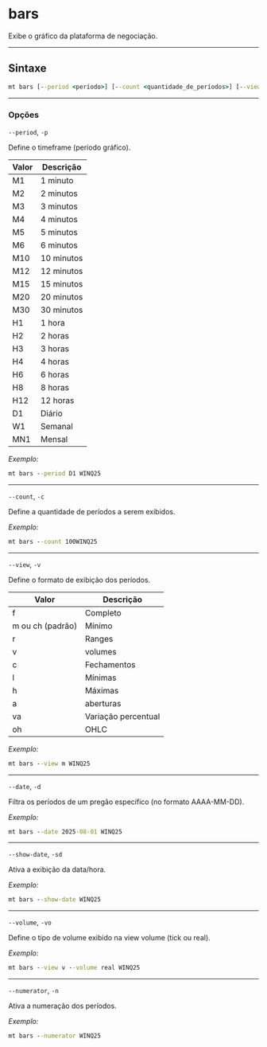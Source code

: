 # bars
  
Exibe o gráfico da plataforma de negociação.  
  
---
  
## Sintaxe

```cmd
mt bars [--period <período>] [--count <quantidade_de_períodos>] [--view <formato_de_exibição>] [--date <data_intraday>] [--volume <tipo_de_volume>] [--show date] [--numerator] <símbolo>
```
  
---
  
### Opções
  
`--period`, `-p`

Define o timeframe (período gráfico).

| Valor | Descrição   |
|-------|-------------|
| M1    | 1 minuto    |
| M2    | 2 minutos   |
| M3    | 3 minutos   |
| M4    | 4 minutos   |
| M5    | 5 minutos   |
| M6    | 6 minutos   |
| M10   | 10 minutos  |
| M12   | 12 minutos  |
| M15   | 15 minutos  |
| M20   | 20 minutos  |
| M30   | 30 minutos  |
| H1    | 1 hora      |
| H2    | 2 horas     |
| H3    | 3 horas     |
| H4    | 4 horas     |
| H6    | 6 horas     |
| H8    | 8 horas     |
| H12    | 12 horas     |
| D1    | Diário      |
| W1    | Semanal     |
| MN1   | Mensal      |
  
*Exemplo:*
  
```cmd
mt bars --period D1 WINQ25
```
  
---
  
`--count`, `-c`
  
Define a quantidade de períodos a serem exibidos.  
  
*Exemplo:*
  
```cmd
mt bars --count 100WINQ25
```
  
---
  
`--view`, `-v`
  
Define o formato de exibição dos períodos.
  
| Valor   | Descrição              |
|---------|------------------------|
| f | Completo               |
| m ou ch      (padrão) | Mínimo                 |
| r       | Ranges                 |
| v       | volumes                |
| c       | Fechamentos            |
| l       | Mínimas                |
| h       | Máximas                |
| a       | aberturas                |
| va     | Variação percentual    |
| oh      | OHLC                   |
  
*Exemplo:*
  
```cmd
mt bars --view m WINQ25
```
  
---
  
`--date`, `-d`
  
Filtra os períodos de um pregão específico  (no formato AAAA-MM-DD).
  
*Exemplo:*

```cmd
mt bars --date 2025-08-01 WINQ25
```
  
---
  
`--show-date`, `-sd`
  
Ativa a exibição da data/hora.  
  
*Exemplo:*
  
```cmd
mt bars --show-date WINQ25
```
  
---
  
`--volume`, `-vo`
  
Define o tipo de volume exibido na view volume (tick ou real).  
  
*Exemplo:*
  
```cmd
mt bars --view v --volume real WINQ25
```
  
---
  
`--numerator`, `-n`
  
Ativa a numeração dos períodos.    
  
*Exemplo:*
  
```cmd
mt bars --numerator WINQ25
```

